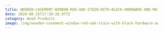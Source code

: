 ```yaml
---
title: WOODEN-CASEMENT-WINDOW-RED-OAK-STAIN-WITH-BLACK-HARDWARE-AND-MATCHING-CASING-TRIM
date: 2020-08-25T17:30:20.077Z
category: Wood Products
image: /img/wooden-casement-window-red-oak-stain-with-black-hardware-and-matching-casing-trim-1.jpg
---
```

